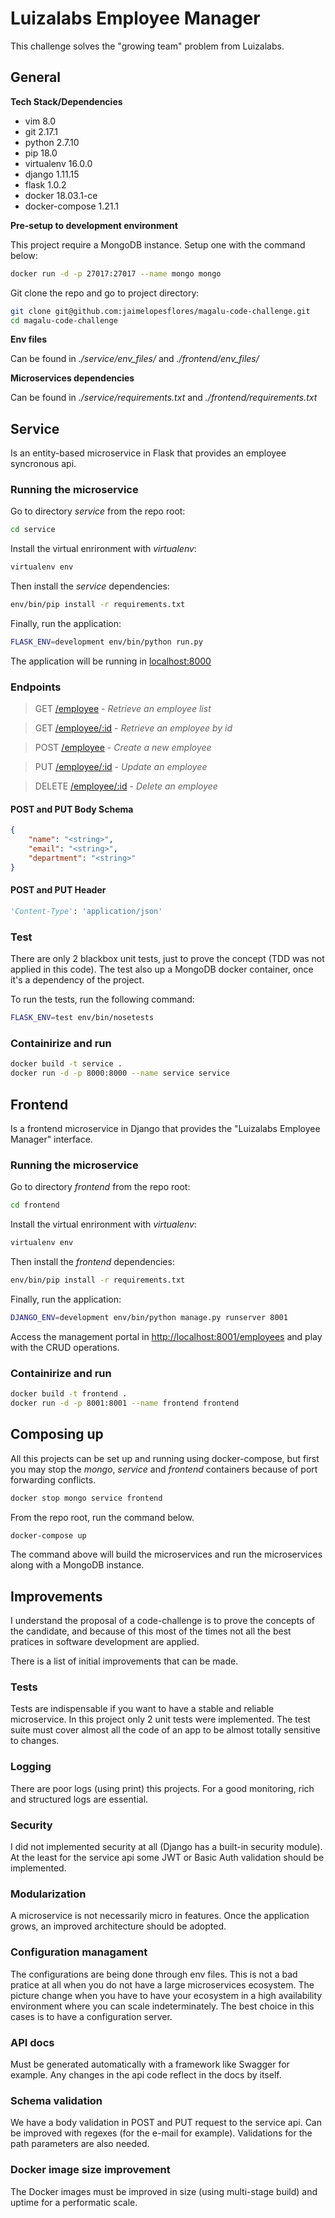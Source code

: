 # Luizalabs Employee Manager

This challenge solves the "growing team" problem from Luizalabs.

## General

**Tech Stack/Dependencies**
* vim 8.0
* git 2.17.1
* python 2.7.10
* pip 18.0
* virtualenv 16.0.0
* django 1.11.15
* flask 1.0.2
* docker 18.03.1-ce
* docker-compose 1.21.1


**Pre-setup to development environment**

This project require a MongoDB instance. Setup one with the command below:
```bash
docker run -d -p 27017:27017 --name mongo mongo
```

Git clone the repo and go to project directory:
```bash
git clone git@github.com:jaimelopesflores/magalu-code-challenge.git
cd magalu-code-challenge
```

**Env files**

Can be found in _./service/env_files/_ and _./frontend/env_files/_

**Microservices dependencies**

Can be found in _./service/requirements.txt_ and _./frontend/requirements.txt_

## Service

Is an entity-based microservice in Flask that provides an employee syncronous api.

### Running the microservice

Go to directory _service_ from the repo root:
```bash
cd service
```

Install the virtual enrironment with _virtualenv_:
```bash
virtualenv env
```

Then install the _service_ dependencies:
```bash
env/bin/pip install -r requirements.txt
```

Finally, run the application:
```bash
FLASK_ENV=development env/bin/python run.py
```

The application will be running in [localhost:8000](http://localhost:8000)

### Endpoints

> GET [/employee](http://localhost:8000/employee) - _Retrieve an employee list_

> GET [/employee/:id](http://localhost:8000/employee/:id) - _Retrieve an employee by id_

> POST [/employee](http://localhost:8000/employee) - _Create a new employee_

> PUT [/employee/:id](http://localhost:8000/employee/:id) - _Update an employee_

> DELETE [/employee/:id](http://localhost:8000/employee/:id) - _Delete an employee_

#### POST and PUT Body Schema
```json
{
    "name": "<string>",
    "email": "<string>",
    "department": "<string>"
}

```

#### POST and PUT Header
```python
'Content-Type': 'application/json'
```

### Test

There are only 2 blackbox unit tests, just to prove the concept (TDD was not applied in this code).
The test also up a MongoDB docker container, once it's a dependency of the project.

To run the tests, run the following command:

```bash
FLASK_ENV=test env/bin/nosetests
```

### Containirize and run

```bash
docker build -t service .
docker run -d -p 8000:8000 --name service service
```

## Frontend

Is a frontend microservice in Django that provides the "Luizalabs Employee Manager" interface.

### Running the microservice

Go to directory _frontend_ from the repo root:
```bash
cd frontend
```

Install the virtual enrironment with _virtualenv_:
```bash
virtualenv env
```

Then install the _frontend_ dependencies:
```bash
env/bin/pip install -r requirements.txt
```

Finally, run the application:
```bash
DJANGO_ENV=development env/bin/python manage.py runserver 8001
```

Access the management portal in [http://localhost:8001/employees](http://localhost:8001/employees) and play with the CRUD operations.


### Containirize and run

```bash
docker build -t frontend .
docker run -d -p 8001:8001 --name frontend frontend
```

## Composing up



All this projects can be set up and running using docker-compose, but first you may stop the _mongo_, _service_ and _frontend_ containers because of port forwarding conflicts.
```bash
docker stop mongo service frontend
```

From the repo root, run the command below.
```bash
docker-compose up
````

The command above will build the microservices and run the microservices along with a MongoDB instance.

## Improvements

I understand the proposal of a code-challenge is to prove the concepts of the candidate, and because of this most of the times not all the best pratices in software development are applied.

There is a list of initial improvements that can be made.

### Tests
Tests are indispensable if you want to have a stable and reliable microservice. In this project only 2 unit tests were implemented. The test suite must cover almost all the code of an app to be almost totally sensitive to changes.

### Logging
There are poor logs (using print) this projects. For a good monitoring, rich and structured logs are essential.

### Security
I did not implemented security at all (Django has a built-in security module). At the least for the service api some JWT or Basic Auth validation should be implemented.

### Modularization
A microservice is not necessarily micro in features. Once the application grows, an improved architecture should be adopted.

### Configuration managament
The configurations are being done through env files. This is not a bad pratice at all when you do not have a large microservices ecosystem. The picture change when you have to have your ecosystem in a high availability environment where you can scale indeterminately. The best choice in this cases is to have a configuration server.

### API docs
Must be generated automatically with a framework like Swagger for example. Any changes in the api code reflect in the docs by itself.

### Schema validation
We have a body validation in POST and PUT request to the service api. Can be improved with regexes (for the e-mail for example).
Validations for the path parameters are also needed.

### Docker image size improvement
The Docker images must be improved in size (using multi-stage build) and uptime for a performatic scale.